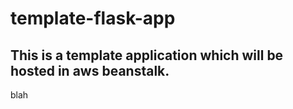 # template-flask-app

## This is a template application which will be hosted in aws beanstalk. 
blah
